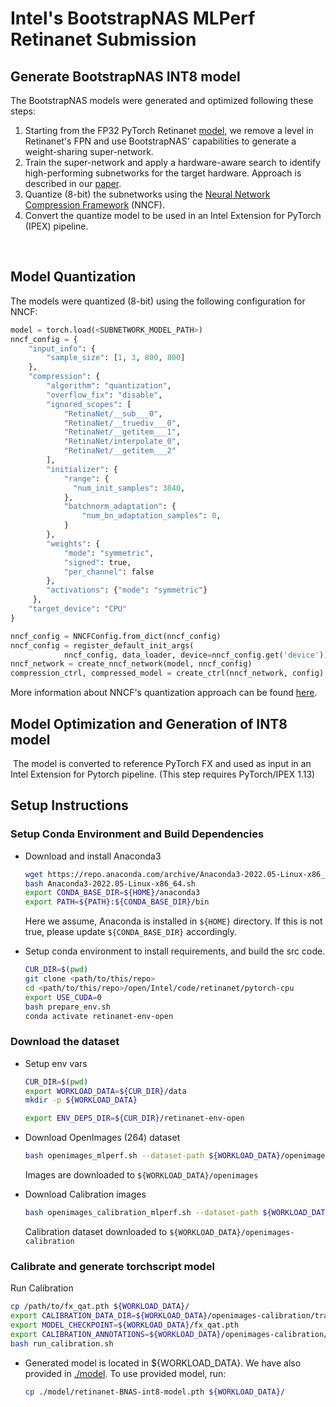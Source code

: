 # Intel's BootstrapNAS MLPerf Retinanet Submission

## Generate BootstrapNAS INT8 model

The BootstrapNAS models were generated and optimized following these steps:
1. Starting from the FP32 PyTorch Retinanet [model](https://zenodo.org/record/6617981/files/resnext50_32x4d_fpn.pth), we remove a level in Retinanet's FPN and use BootstrapNAS' capabilities to generate a weight-sharing super-network.
2. Train the super-network and apply a hardware-aware search to identify high-performing subnetworks for the target hardware. Approach is described in our [paper](https://arxiv.org/abs/2112.10878).
3. Quantize (8-bit) the subnetworks using the [Neural Network Compression Framework](https://github.com/openvinotoolkit/nncf) (NNCF).
4. Convert the quantize model to be used in an Intel Extension for PyTorch (IPEX) pipeline.

​

## Model Quantization

The models were quantized (8-bit) using the following configuration for NNCF:
```python
model = torch.load(<SUBNETWORK_MODEL_PATH>)
nncf_config = {
    "input_info": {
        "sample_size": [1, 3, 800, 800]
    },
    "compression": {
        "algorithm": "quantization",
        "overflow_fix": "disable",
        "ignored_scopes": [
            "RetinaNet/__sub___0",
            "RetinaNet/__truediv___0",
            "RetinaNet/__getitem___1",
            "RetinaNet/interpolate_0",
            "RetinaNet/__getitem___2"
        ],
        "initializer": {
            "range": {
              "num_init_samples": 3840,
            },
            "batchnorm_adaptation": {
                "num_bn_adaptation_samples": 0,
            }
        },
        "weights": {
            "mode": "symmetric",
            "signed": true,
            "per_channel": false
        },
        "activations": {"mode": "symmetric"}
     },
    "target_device": "CPU"
}

nncf_config = NNCFConfig.from_dict(nncf_config)
nncf_config = register_default_init_args(
            nncf_config, data_loader, device=nncf_config.get('device'))
nncf_network = create_nncf_network(model, nncf_config)
compression_ctrl, compressed_model = create_ctrl(nncf_network, config)
```
More information about NNCF's quantization approach can be found [here](https://github.com/openvinotoolkit/nncf/blob/develop/docs/compression_algorithms/Quantization.md).

## Model Optimization and Generation of INT8 model
​
The model is converted to reference PyTorch FX and used as input in an Intel Extension for Pytorch pipeline. (This step requires PyTorch/IPEX 1.13)

## Setup Instructions

### Setup Conda Environment and Build Dependencies
+ Download and install Anaconda3
  ```bash
  wget https://repo.anaconda.com/archive/Anaconda3-2022.05-Linux-x86_64.sh
  bash Anaconda3-2022.05-Linux-x86_64.sh
  export CONDA_BASE_DIR=${HOME}/anaconda3
  export PATH=${PATH}:${CONDA_BASE_DIR}/bin
  ```
  Here we assume, Anaconda is installed in `${HOME}` directory.  If this is not true, please update `${CONDA_BASE_DIR}` accordingly.

+ Setup conda environment to install requirements, and build the src code.
  ```bash
  CUR_DIR=$(pwd)
  git clone <path/to/this/repo>
  cd <path/to/this/repo>/open/Intel/code/retinanet/pytorch-cpu
  export USE_CUDA=0
  bash prepare_env.sh
  conda activate retinanet-env-open
  ```

### Download the dataset

+ Setup env vars
  ```bash
  CUR_DIR=$(pwd)
  export WORKLOAD_DATA=${CUR_DIR}/data
  mkdir -p ${WORKLOAD_DATA}

  export ENV_DEPS_DIR=${CUR_DIR}/retinanet-env-open
  ```

+ Download OpenImages (264) dataset
  ```bash
  bash openimages_mlperf.sh --dataset-path ${WORKLOAD_DATA}/openimages
  ```
  Images are downloaded to `${WORKLOAD_DATA}/openimages`

+ Download Calibration images
  ```bash
  bash openimages_calibration_mlperf.sh --dataset-path ${WORKLOAD_DATA}/openimages-calibration
  ```
  Calibration dataset downloaded to `${WORKLOAD_DATA}/openimages-calibration`

### Calibrate and generate torchscript model

Run Calibration
```bash
cp /path/to/fx_qat.pth ${WORKLOAD_DATA}/
export CALIBRATION_DATA_DIR=${WORKLOAD_DATA}/openimages-calibration/train/data
export MODEL_CHECKPOINT=${WORKLOAD_DATA}/fx_qat.pth
export CALIBRATION_ANNOTATIONS=${WORKLOAD_DATA}/openimages-calibration/annotations/openimages-mlperf-calibration.json
bash run_calibration.sh
```
* Generated model is located in ${WORKLOAD_DATA}.  We have also provided in [./model](./model/).  To use provided model, run:
  ```bash
  cp ./model/retinanet-BNAS-int8-model.pth ${WORKLOAD_DATA}/
  ```

